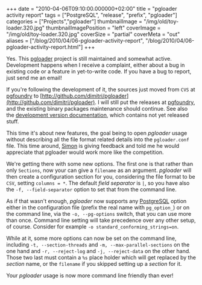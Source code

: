 +++
date = "2010-04-06T09:10:00.000000+02:00"
title = "pgloader activity report"
tags = ["PostgreSQL", "release", "prefix", "pgloader"]
categories = ["Projects","pgloader"]
thumbnailImage = "/img/old/toy-loader.320.jpg"
thumbnailImagePosition = "left"
coverImage = "/img/old/toy-loader.320.jpg"
coverSize = "partial"
coverMeta = "out"
aliases = ["/blog/2010/04/06-pgloader-activity-report",
           "/blog/2010/04/06-pgloader-activity-report.html"]
+++

Yes. This 
[pgloader](http://pgloader.projects.postgresql.org/) project is still maintained and somewhat
active. Development happens when I receive a complaint, either about a bug
in existing code or a feature in yet-to-write code. If you have a bug to
report, just send me an email!

If you're following the development of it, the sources just moved from 
`CVS`
at 
[pgfoundry](http://cvs.pgfoundry.org/cgi-bin/cvsweb.cgi/pgloader/pgloader/) to 
[http://github.com/dimitri/pgloader](http://github.com/dimitri/pgloader). I will still put the
releases at 
[pgfoundry](http://pgfoundry.org/projects/pgloader), and the existing binary packages maintenance should
continue. See also the 
[development version documentation](http://pgloader.projects.postgresql.org/dev/pgloader.1.html), which contains not
yet released stuff.

This time it's about new features, the goal being to open 
*pgloader* usage
without describing all the file format related details into the
`pgloader.conf` file. This time around, 
[Simon](http://database-explorer.blogspot.com/) is giving feedback and told me
he would appreciate that pgloader would work more like the competition.

We're getting there with some new options. The first one is that rather than
only 
`Sections`, now your can give a 
`filename` as an argument. 
*pgloader* will
then create a configuration section for you, considering the file format to
be 
`CSV`, setting 
`columns = *`. The default 
*field separator* is 
`|`,
so you have also the 
`-f, --field-separator` option to set that from the
command line.

As if that wasn't enough, 
*pgloader* now supports any 
[PostgreSQL](http://www.postgresql.org/) option either
in the configuration file (prefix the real name with 
`pg_option_`) or on the
command line, via the 
`-o, --pg-options` switch, that you can use more than
once. Command line setting will take precedence over any other setup, of
course. Consider for example 
`-o standard_conforming_strings=on`.

While at it, some more options can now be set on the command line, including
`-t, --section-threads` and 
`-m, --max-parallel-sections` on the one hand and
`-r, --reject-log` and 
`-j, --reject-data` on the other hand. Those two last
must contain a 
`%s` place holder which will get replaced by the 
*section* name,
or the 
`filename` if you skipped setting up a 
*section* for it.

Your 
*pgloader* usage is now more command line friendly than ever!
